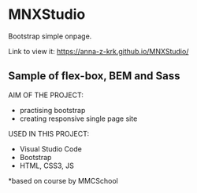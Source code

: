 # MNXStudio
Bootstrap simple onpage.

Link to view it: https://anna-z-krk.github.io/MNXStudio/

##  Sample of flex-box, BEM and Sass  

AIM OF THE PROJECT:
- practising bootstrap
- creating responsive single page site

USED IN THIS PROJECT:
- Visual Studio Code
- Bootstrap
- HTML, CSS3, JS

*based on course by MMCSchool 
